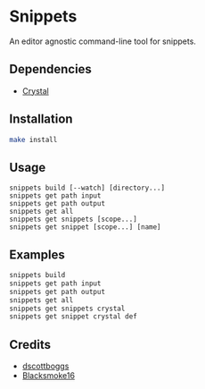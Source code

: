 # Snippets

An editor agnostic command-line tool for snippets.

## Dependencies

- [Crystal]

[Crystal]: https://crystal-lang.org

## Installation

``` sh
make install
```

## Usage

```
snippets build [--watch] [directory...]
snippets get path input
snippets get path output
snippets get all
snippets get snippets [scope...]
snippets get snippet [scope...] [name]
```

## Examples

``` sh
snippets build
snippets get path input
snippets get path output
snippets get all
snippets get snippets crystal
snippets get snippet crystal def
```

## Credits

- [dscottboggs]
- [Blacksmoke16]

[dscottboggs]: https://github.com/dscottboggs
[Blacksmoke16]: https://github.com/Blacksmoke16
